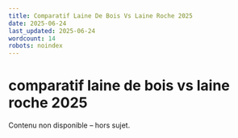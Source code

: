```yaml
---
title: Comparatif Laine De Bois Vs Laine Roche 2025
date: 2025-06-24
last_updated: 2025-06-24
wordcount: 14
robots: noindex
---
```


# comparatif laine de bois vs laine roche 2025

Contenu non disponible – hors sujet.
